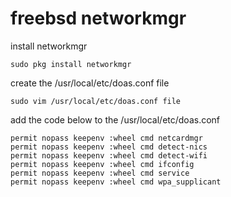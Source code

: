 # freebsd networkmgr

install networkmgr

```
sudo pkg install networkmgr
```

create the /usr/local/etc/doas.conf file

```
sudo vim /usr/local/etc/doas.conf file
```
add the code below to the /usr/local/etc/doas.conf

```
permit nopass keepenv :wheel cmd netcardmgr                                                                                                       
permit nopass keepenv :wheel cmd detect-nics                                                                                                      
permit nopass keepenv :wheel cmd detect-wifi                                                                                                      
permit nopass keepenv :wheel cmd ifconfig                                                                                                         
permit nopass keepenv :wheel cmd service                                                                                                          
permit nopass keepenv :wheel cmd wpa_supplicant 
```
